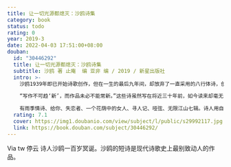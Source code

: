 ```yaml
---
title: 让一切光源都熄灭：沙鸥诗集
category: book
status: todo
rating: 0
year: 2019-3
date: 2022-04-03 17:51:00+08:00
douban:
  id: "30446292"
  title: 让一切光源都熄灭：沙鸥诗集
  subtitle: 沙鸥 著 止庵  编 亚非 编 / 2019 / 新星出版社
  intro: >-
    沙鸥1939年即已开始诗歌创作，但在一生的最后九年间，却放弃了一直采用的八行体诗，创作了大量的现代诗，共七百余首。本书所收就是从这一部分诗作中精选而成。

    “写作不可趋‘新’，而作品未必不能常新。”这些诗虽然写在将近三十年前，如今读来却毫无隔阂之感，而且会深感契合共鸣，能获得今天的读者尤其是年青读者的欢迎。它们真正地跨越了时间，具有强大而新鲜的生命力。这些诗想象瑰丽，构思奇特，意境深远，沉郁顿挫，堪称中国新诗史上真正的传世之作。

    有雨季情诗、给你、失恋者、一个花荫中的女人、寻人记、哑弦、无限江山七辑。诗人用自己奇崛的想象和冷峻的用词，构建了一个深挚郁热、幽美奇逸的文学世界。
  rating: 7.1
  cover: https://img1.doubanio.com/view/subject/l/public/s29992117.jpg
  link: https://book.douban.com/subject/30446292/
---
```


Via tw 停云 诗人沙鸥一百岁冥诞。沙鸥的短诗是现代诗歌史上最别致动人的作品。
